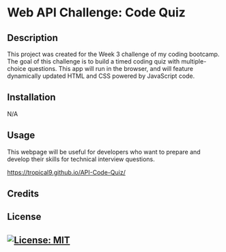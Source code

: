# Web API Challenge: Code Quiz


## Description

This project was created for the Week 3 challenge of my coding bootcamp. The goal of this challenge is to build a timed coding quiz with multiple-choice questions. This app will run in the browser, and will feature dynamically updated HTML and CSS powered by JavaScript code. 
## Installation
N/A

## Usage

 This webpage will be useful for developers who want to prepare and develop their skills for technical interview questions.

 https://tropical9.github.io/API-Code-Quiz/


## Credits


## License

[![License: MIT](https://img.shields.io/badge/License-MIT-yellow.svg)](https://opensource.org/licenses/MIT)
---

 
